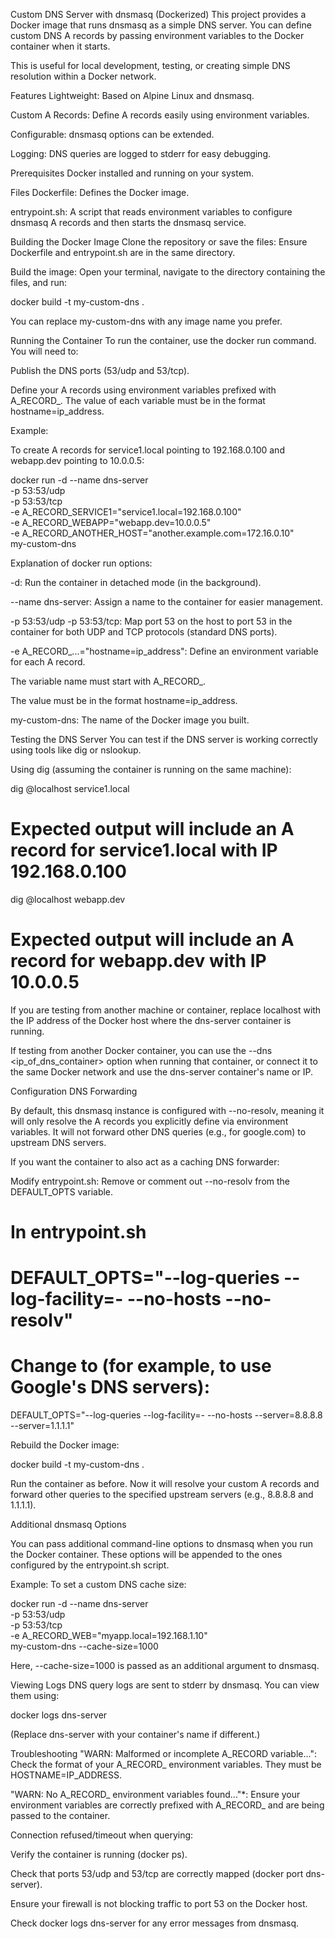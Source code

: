 Custom DNS Server with dnsmasq (Dockerized)
This project provides a Docker image that runs dnsmasq as a simple DNS server. You can define custom DNS A records by passing environment variables to the Docker container when it starts.

This is useful for local development, testing, or creating simple DNS resolution within a Docker network.

Features
Lightweight: Based on Alpine Linux and dnsmasq.

Custom A Records: Define A records easily using environment variables.

Configurable: dnsmasq options can be extended.

Logging: DNS queries are logged to stderr for easy debugging.

Prerequisites
Docker installed and running on your system.

Files
Dockerfile: Defines the Docker image.

entrypoint.sh: A script that reads environment variables to configure dnsmasq A records and then starts the dnsmasq service.

Building the Docker Image
Clone the repository or save the files:
Ensure Dockerfile and entrypoint.sh are in the same directory.

Build the image:
Open your terminal, navigate to the directory containing the files, and run:

docker build -t my-custom-dns .

You can replace my-custom-dns with any image name you prefer.

Running the Container
To run the container, use the docker run command. You will need to:

Publish the DNS ports (53/udp and 53/tcp).

Define your A records using environment variables prefixed with A_RECORD_. The value of each variable must be in the format hostname=ip_address.

Example:

To create A records for service1.local pointing to 192.168.0.100 and webapp.dev pointing to 10.0.0.5:

docker run -d --name dns-server \
  -p 53:53/udp \
  -p 53:53/tcp \
  -e A_RECORD_SERVICE1="service1.local=192.168.0.100" \
  -e A_RECORD_WEBAPP="webapp.dev=10.0.0.5" \
  -e A_RECORD_ANOTHER_HOST="another.example.com=172.16.0.10" \
  my-custom-dns

Explanation of docker run options:

-d: Run the container in detached mode (in the background).

--name dns-server: Assign a name to the container for easier management.

-p 53:53/udp -p 53:53/tcp: Map port 53 on the host to port 53 in the container for both UDP and TCP protocols (standard DNS ports).

-e A_RECORD_...="hostname=ip_address": Define an environment variable for each A record.

The variable name must start with A_RECORD_.

The value must be in the format hostname=ip_address.

my-custom-dns: The name of the Docker image you built.

Testing the DNS Server
You can test if the DNS server is working correctly using tools like dig or nslookup.

Using dig (assuming the container is running on the same machine):

dig @localhost service1.local
# Expected output will include an A record for service1.local with IP 192.168.0.100

dig @localhost webapp.dev
# Expected output will include an A record for webapp.dev with IP 10.0.0.5

If you are testing from another machine or container, replace localhost with the IP address of the Docker host where the dns-server container is running.

If testing from another Docker container, you can use the --dns <ip_of_dns_container> option when running that container, or connect it to the same Docker network and use the dns-server container's name or IP.

Configuration
DNS Forwarding

By default, this dnsmasq instance is configured with --no-resolv, meaning it will only resolve the A records you explicitly define via environment variables. It will not forward other DNS queries (e.g., for google.com) to upstream DNS servers.

If you want the container to also act as a caching DNS forwarder:

Modify entrypoint.sh:
Remove or comment out --no-resolv from the DEFAULT_OPTS variable.

# In entrypoint.sh
# DEFAULT_OPTS="--log-queries --log-facility=- --no-hosts --no-resolv"
# Change to (for example, to use Google's DNS servers):
DEFAULT_OPTS="--log-queries --log-facility=- --no-hosts --server=8.8.8.8 --server=1.1.1.1"

Rebuild the Docker image:

docker build -t my-custom-dns .

Run the container as before. Now it will resolve your custom A records and forward other queries to the specified upstream servers (e.g., 8.8.8.8 and 1.1.1.1).

Additional dnsmasq Options

You can pass additional command-line options to dnsmasq when you run the Docker container. These options will be appended to the ones configured by the entrypoint.sh script.

Example: To set a custom DNS cache size:

docker run -d --name dns-server \
  -p 53:53/udp \
  -p 53:53/tcp \
  -e A_RECORD_WEB="myapp.local=192.168.1.10" \
  my-custom-dns --cache-size=1000

Here, --cache-size=1000 is passed as an additional argument to dnsmasq.

Viewing Logs
DNS query logs are sent to stderr by dnsmasq. You can view them using:

docker logs dns-server

(Replace dns-server with your container's name if different.)

Troubleshooting
"WARN: Malformed or incomplete A_RECORD variable...": Check the format of your A_RECORD_ environment variables. They must be HOSTNAME=IP_ADDRESS.

"WARN: No A_RECORD_ environment variables found..."*: Ensure your environment variables are correctly prefixed with A_RECORD_ and are being passed to the container.

Connection refused/timeout when querying:

Verify the container is running (docker ps).

Check that ports 53/udp and 53/tcp are correctly mapped (docker port dns-server).

Ensure your firewall is not blocking traffic to port 53 on the Docker host.

Check docker logs dns-server for any error messages from dnsmasq.